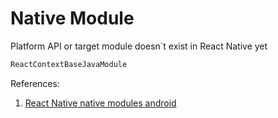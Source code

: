 # Native Module

Platform API or target module doesn`t exist in  React Native yet

```bash
ReactContextBaseJavaModule
```

References:

1. [React Native native modules android](https://facebook.github.io/react-native/docs/native-modules-android.html#content)
